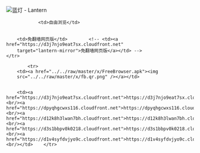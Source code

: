 

<img src="../../raw/master/x/8e0a2b81.c82003be.LanternYellow2.png" alt="蓝灯 - Lantern"/>
<table>
    <tr>
                
                <td>自由浏览</td>
        
        
        <td>免翻墙网页版</td>        <!-- <td><a href="https://d3j7njo9eat7sx.cloudfront.net"
        target="lantern-mirror">免翻墙网页版</a></td> -->
    </tr>
    
            <tr>
        <td><a href="../../raw/master/x/FreeBrowser.apk"><img
        src="../../raw/master/x/fb.qr.png" /></a></td>

        
        <td><a href="https://d3j7njo9eat7sx.cloudfront.net">https://d3j7njo9eat7sx.cloudfront.net</a><br/><a href="https://dpyqhgcwxs116.cloudfront.net">https://dpyqhgcwxs116.cloudfront.net</a><br/><a href="https://d12k8h3lwan7bh.cloudfront.net">https://d12k8h3lwan7bh.cloudfront.net</a><br/><a href="https://d3s1bbpv0k0218.cloudfront.net">https://d3s1bbpv0k0218.cloudfront.net</a><br/><a href="https://d1v4syfdvjyo9c.cloudfront.net">https://d1v4syfdvjyo9c.cloudfront.net</a><br/></td>    </tr>
</table>
